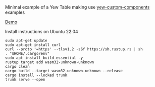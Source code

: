 Minimal example of a Yew Table making use [yew-custom-components](https://github.com/aknarts/yew-custom-components) examples


[Demo](https://shimwell.github.io/example_yew_rust_table/)

Install instructions on Ubuntu 22.04
```
sudo apt-get update
sudo apt-get install curl
curl --proto '=https' --tlsv1.2 -sSf https://sh.rustup.rs | sh
. "$HOME/.cargo/env"
sudo apt install build-essential -y
rustup target add wasm32-unknown-unknown
cargo clean
cargo build --target wasm32-unknown-unknown --release
cargo install --locked trunk
trunk serve --open
```
